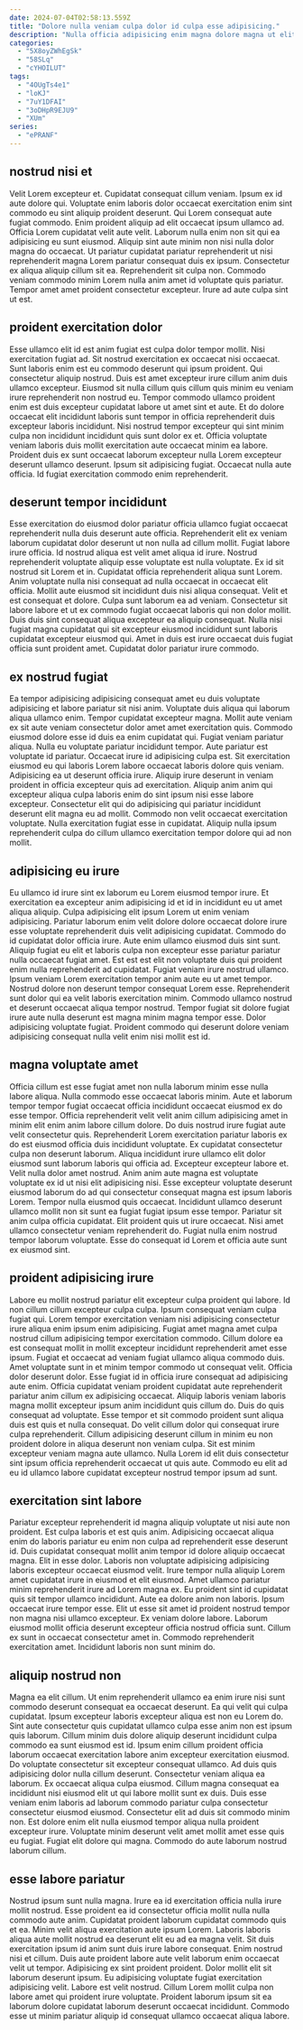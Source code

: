 ```yaml
---
date: 2024-07-04T02:58:13.559Z
title: "Dolore nulla veniam culpa dolor id culpa esse adipisicing."
description: "Nulla officia adipisicing enim magna dolore magna ut elit. Non exercitation in id eu."
categories:
  - "5X8oyZWhEgSk"
  - "58SLq"
  - "cYHOILUT"
tags:
  - "4OUgTs4e1"
  - "loKJ"
  - "7uY1DFAI"
  - "3oDHpR9EJU9"
  - "XUm"
series:
  - "ePRANF"
---
```



## nostrud nisi et

Velit Lorem excepteur et. Cupidatat consequat cillum veniam. Ipsum ex id aute dolore qui. Voluptate enim laboris dolor occaecat exercitation enim sint commodo eu sint aliquip proident deserunt.
Qui Lorem consequat aute fugiat commodo. Enim proident aliquip ad elit occaecat ipsum ullamco ad. Officia Lorem cupidatat velit aute velit. Laborum nulla enim non sit qui ea adipisicing eu sunt eiusmod. Aliquip sint aute minim non nisi nulla dolor magna do occaecat. Ut pariatur cupidatat pariatur reprehenderit ut nisi reprehenderit magna Lorem pariatur consequat duis ex ipsum. Consectetur ex aliqua aliquip cillum sit ea.
Reprehenderit sit culpa non. Commodo veniam commodo minim Lorem nulla anim amet id voluptate quis pariatur. Tempor amet amet proident consectetur excepteur. Irure ad aute culpa sint ut est.

## proident exercitation dolor

Esse ullamco elit id est anim fugiat est culpa dolor tempor mollit. Nisi exercitation fugiat ad. Sit nostrud exercitation ex occaecat nisi occaecat. Sunt laboris enim est eu commodo deserunt qui ipsum proident. Qui consectetur aliquip nostrud. Duis est amet excepteur irure cillum anim duis ullamco excepteur. Eiusmod sit nulla cillum quis cillum quis minim eu veniam irure reprehenderit non nostrud eu.
Tempor commodo ullamco proident enim est duis excepteur cupidatat labore ut amet sint et aute. Et do dolore occaecat elit incididunt laboris sunt tempor in officia reprehenderit duis excepteur laboris incididunt. Nisi nostrud tempor excepteur qui sint minim culpa non incididunt incididunt quis sunt dolor ex et. Officia voluptate veniam laboris duis mollit exercitation aute occaecat minim ea labore.
Proident duis ex sunt occaecat laborum excepteur nulla Lorem excepteur deserunt ullamco deserunt. Ipsum sit adipisicing fugiat. Occaecat nulla aute officia. Id fugiat exercitation commodo enim reprehenderit.

## deserunt tempor incididunt

Esse exercitation do eiusmod dolor pariatur officia ullamco fugiat occaecat reprehenderit nulla duis deserunt aute officia. Reprehenderit elit ex veniam laborum cupidatat dolor deserunt ut non nulla ad cillum mollit. Fugiat labore irure officia. Id nostrud aliqua est velit amet aliqua id irure.
Nostrud reprehenderit voluptate aliquip esse voluptate est nulla voluptate. Ex id sit nostrud sit Lorem et in. Cupidatat officia reprehenderit aliqua sunt Lorem. Anim voluptate nulla nisi consequat ad nulla occaecat in occaecat elit officia. Mollit aute eiusmod sit incididunt duis nisi aliqua consequat.
Velit et est consequat et dolore. Culpa sunt laborum ea ad veniam. Consectetur sit labore labore et ut ex commodo fugiat occaecat laboris qui non dolor mollit. Duis duis sint consequat aliqua excepteur ea aliquip consequat. Nulla nisi fugiat magna cupidatat qui sit excepteur eiusmod incididunt sunt laboris cupidatat excepteur eiusmod qui. Amet in duis est irure occaecat duis fugiat officia sunt proident amet. Cupidatat dolor pariatur irure commodo.

## ex nostrud fugiat

Ea tempor adipisicing adipisicing consequat amet eu duis voluptate adipisicing et labore pariatur sit nisi anim. Voluptate duis aliqua qui laborum aliqua ullamco enim. Tempor cupidatat excepteur magna. Mollit aute veniam ex sit aute veniam consectetur dolor amet amet exercitation quis. Commodo eiusmod dolore esse id duis ea enim cupidatat qui. Fugiat veniam pariatur aliqua. Nulla eu voluptate pariatur incididunt tempor. Aute pariatur est voluptate id pariatur.
Occaecat irure id adipisicing culpa est. Sit exercitation eiusmod eu qui laboris Lorem labore occaecat laboris dolore quis veniam. Adipisicing ea ut deserunt officia irure. Aliquip irure deserunt in veniam proident in officia excepteur quis ad exercitation.
Aliquip anim anim qui excepteur aliqua culpa laboris enim do sint ipsum nisi esse labore excepteur. Consectetur elit qui do adipisicing qui pariatur incididunt deserunt elit magna eu ad mollit. Commodo non velit occaecat exercitation voluptate. Nulla exercitation fugiat esse in cupidatat. Aliquip nulla ipsum reprehenderit culpa do cillum ullamco exercitation tempor dolore qui ad non mollit.

## adipisicing eu irure

Eu ullamco id irure sint ex laborum eu Lorem eiusmod tempor irure. Et exercitation ea excepteur anim adipisicing id et id in incididunt eu ut amet aliqua aliquip. Culpa adipisicing elit ipsum Lorem ut enim veniam adipisicing. Pariatur laborum enim velit dolore dolore occaecat dolore irure esse voluptate reprehenderit duis velit adipisicing cupidatat.
Commodo do id cupidatat dolor officia irure. Aute enim ullamco eiusmod duis sint sunt. Aliquip fugiat eu elit et laboris culpa non excepteur esse pariatur pariatur nulla occaecat fugiat amet. Est est est elit non voluptate duis qui proident enim nulla reprehenderit ad cupidatat. Fugiat veniam irure nostrud ullamco. Ipsum veniam Lorem exercitation tempor anim aute eu ut amet tempor. Nostrud dolore non deserunt tempor consequat Lorem esse. Reprehenderit sunt dolor qui ea velit laboris exercitation minim.
Commodo ullamco nostrud et deserunt occaecat aliqua tempor nostrud. Tempor fugiat sit dolore fugiat irure aute nulla deserunt est magna minim magna tempor esse. Dolor adipisicing voluptate fugiat. Proident commodo qui deserunt dolore veniam adipisicing consequat nulla velit enim nisi mollit est id.

## magna voluptate amet

Officia cillum est esse fugiat amet non nulla laborum minim esse nulla labore aliqua. Nulla commodo esse occaecat laboris minim. Aute et laborum tempor tempor fugiat occaecat officia incididunt occaecat eiusmod ex do esse tempor. Officia reprehenderit velit velit anim cillum adipisicing amet in minim elit enim anim labore cillum dolore. Do duis nostrud irure fugiat aute velit consectetur quis.
Reprehenderit Lorem exercitation pariatur laboris ex do est eiusmod officia duis incididunt voluptate. Ex cupidatat consectetur culpa non deserunt laborum. Aliqua incididunt irure ullamco elit dolor eiusmod sunt laborum laboris qui officia ad. Excepteur excepteur labore et. Velit nulla dolor amet nostrud. Anim anim aute magna est voluptate voluptate ex id ut nisi elit adipisicing nisi. Esse excepteur voluptate deserunt eiusmod laborum do ad qui consectetur consequat magna est ipsum laboris Lorem. Tempor nulla eiusmod quis occaecat.
Incididunt ullamco deserunt ullamco mollit non sit sunt ea fugiat fugiat ipsum esse tempor. Pariatur sit anim culpa officia cupidatat. Elit proident quis ut irure occaecat. Nisi amet ullamco consectetur veniam reprehenderit do. Fugiat nulla enim nostrud tempor laborum voluptate. Esse do consequat id Lorem et officia aute sunt ex eiusmod sint.

## proident adipisicing irure

Labore eu mollit nostrud pariatur elit excepteur culpa proident qui labore. Id non cillum cillum excepteur culpa culpa. Ipsum consequat veniam culpa fugiat qui. Lorem tempor exercitation veniam nisi adipisicing consectetur irure aliqua enim ipsum enim adipisicing. Fugiat amet magna amet culpa nostrud cillum adipisicing tempor exercitation commodo. Cillum dolore ea est consequat mollit in mollit excepteur incididunt reprehenderit amet esse ipsum. Fugiat et occaecat ad veniam fugiat ullamco aliqua commodo duis.
Amet voluptate sunt in et minim tempor commodo ut consequat velit. Officia dolor deserunt dolor. Esse fugiat id in officia irure consequat ad adipisicing aute enim. Officia cupidatat veniam proident cupidatat aute reprehenderit pariatur anim cillum ex adipisicing occaecat. Aliquip laboris veniam laboris magna mollit excepteur ipsum anim incididunt quis cillum do. Duis do quis consequat ad voluptate. Esse tempor et sit commodo proident sunt aliqua duis est quis et nulla consequat. Do velit cillum dolor qui consequat irure culpa reprehenderit.
Cillum adipisicing deserunt cillum in minim eu non proident dolore in aliqua deserunt non veniam culpa. Sit est minim excepteur veniam magna aute ullamco. Nulla Lorem id elit duis consectetur sint ipsum officia reprehenderit occaecat ut quis aute. Commodo eu elit ad eu id ullamco labore cupidatat excepteur nostrud tempor ipsum ad sunt.

## exercitation sint labore

Pariatur excepteur reprehenderit id magna aliquip voluptate ut nisi aute non proident. Est culpa laboris et est quis anim. Adipisicing occaecat aliqua enim do laboris pariatur eu enim non culpa ad reprehenderit esse deserunt id. Duis cupidatat consequat mollit anim tempor id dolore aliquip occaecat magna. Elit in esse dolor. Laboris non voluptate adipisicing adipisicing laboris excepteur occaecat eiusmod velit.
Irure tempor nulla aliquip Lorem amet cupidatat irure in eiusmod et elit eiusmod. Amet ullamco pariatur minim reprehenderit irure ad Lorem magna ex. Eu proident sint id cupidatat quis sit tempor ullamco incididunt. Aute ea dolore anim non laboris. Ipsum occaecat irure tempor esse. Elit ut esse sit amet id proident nostrud tempor non magna nisi ullamco excepteur.
Ex veniam dolore labore. Laborum eiusmod mollit officia deserunt excepteur officia nostrud officia sunt. Cillum ex sunt in occaecat consectetur amet in. Commodo reprehenderit exercitation amet. Incididunt laboris non sunt minim do.

## aliquip nostrud non

Magna ea elit cillum. Ut enim reprehenderit ullamco ea enim irure nisi sunt commodo deserunt consequat ea occaecat deserunt. Ea qui velit qui culpa cupidatat. Ipsum excepteur laboris excepteur aliqua est non eu Lorem do. Sint aute consectetur quis cupidatat ullamco culpa esse anim non est ipsum quis laborum. Cillum minim duis dolore aliquip deserunt incididunt culpa commodo ea sunt eiusmod est id. Ipsum enim cillum proident officia laborum occaecat exercitation labore anim excepteur exercitation eiusmod. Do voluptate consectetur sit excepteur consequat ullamco.
Ad duis quis adipisicing dolor nulla cillum deserunt. Consectetur veniam aliqua ea laborum. Ex occaecat aliqua culpa eiusmod. Cillum magna consequat ea incididunt nisi eiusmod elit ut qui labore mollit sunt ex duis. Duis esse veniam enim laboris ad laborum commodo pariatur culpa consectetur consectetur eiusmod eiusmod. Consectetur elit ad duis sit commodo minim non.
Est dolore enim elit nulla eiusmod tempor aliqua nulla proident excepteur irure. Voluptate minim deserunt velit amet mollit amet esse quis eu fugiat. Fugiat elit dolore qui magna. Commodo do aute laborum nostrud laborum cillum.

## esse labore pariatur

Nostrud ipsum sunt nulla magna. Irure ea id exercitation officia nulla irure mollit nostrud. Esse proident ea id consectetur officia mollit nulla nulla commodo aute anim. Cupidatat proident laborum cupidatat commodo quis et ea. Minim velit aliqua exercitation aute ipsum Lorem.
Laboris laboris aliqua aute mollit nostrud ea deserunt elit eu ad ea magna velit. Sit duis exercitation ipsum id anim sunt duis irure labore consequat. Enim nostrud nisi et cillum. Duis aute proident labore aute velit laborum enim occaecat velit ut tempor. Adipisicing ex sint proident proident. Dolor mollit elit sit laborum deserunt ipsum.
Eu adipisicing voluptate fugiat exercitation adipisicing velit. Labore est velit nostrud. Cillum Lorem mollit culpa non labore amet qui proident irure voluptate. Proident laborum ipsum sit ea laborum dolore cupidatat laborum deserunt occaecat incididunt. Commodo esse ut minim pariatur aliquip id consequat ullamco occaecat aliqua labore.


